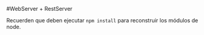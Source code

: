 #WebServer + RestServer

Recuerden que deben ejecutar ```npm install``` para reconstruir los módulos de node.